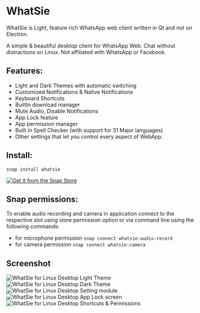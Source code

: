 # WhatSie
WhatSie is Light, feature rich WhatsApp web client written in Qt and not on Electron.

A simple & beautiful desktop client for WhatsApp Web. Chat without distractions
on Linux. Not affiliated with WhatsApp or Facebook.

## Features: 
- Light and Dark Themes with automatic switching
- Customized Notifications & Native Notifications
- Keyboard Shortcuts
- BuiltIn download manager
- Mute Audio, Disable Notifications
- App Lock feature
- App permission manager
- Built in Spell Checker (with support for 31 Major languages)
- Other settings that let you control every aspect of WebApp.


## Install:

 `snap install whatsie`
 
 [![Get it from the Snap Store](https://snapcraft.io/static/images/badges/en/snap-store-black.svg)](https://snapcraft.io/whatsie)

## Snap permissions:

To enable audio recording and camera in application connect to the respective slot using store permission option or via command line using the following commands:
- for microphone permission
 `snap connect whatsie:audio-record`
- for camera permission
 `snap connect whatsie:camera`


## Screenshot
![WhatSie for Linux Desktop Light Theme](https://github.com/keshavbhatt/whatsie/blob/main/screenshots/1.jpg?raw=true)
![WhatSie for Linux Desktop Dark Theme](https://github.com/keshavbhatt/whatsie/blob/main/screenshots/2.jpg?raw=true)
![WhatSie for Linux Desktop Setting module](https://github.com/keshavbhatt/whatsie/blob/main/screenshots/4.jpg?raw=true)
![WhatSie for Linux Desktop App Lock screen](https://github.com/keshavbhatt/whatsie/blob/main/screenshots/3.jpg?raw=true)
![WhatSie for Linux Desktop Shortcuts & Permissions](https://github.com/keshavbhatt/whatsie/blob/main/screenshots/5.jpg?raw=true)
